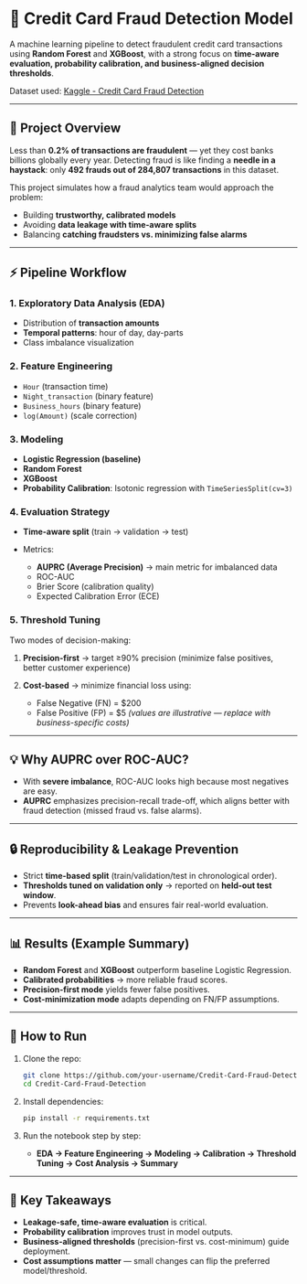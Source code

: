 # 🚨 Credit Card Fraud Detection Model

A machine learning pipeline to detect fraudulent credit card transactions using **Random Forest** and **XGBoost**, with a strong focus on **time-aware evaluation, probability calibration, and business-aligned decision thresholds**.

Dataset used: [Kaggle - Credit Card Fraud Detection](https://www.kaggle.com/datasets/mlg-ulb/creditcardfraud)

---

## 📌 Project Overview

Less than **0.2% of transactions are fraudulent** — yet they cost banks billions globally every year. Detecting fraud is like finding a **needle in a haystack**: only **492 frauds out of 284,807 transactions** in this dataset.

This project simulates how a fraud analytics team would approach the problem:

* Building **trustworthy, calibrated models**
* Avoiding **data leakage with time-aware splits**
* Balancing **catching fraudsters vs. minimizing false alarms**

---

## ⚡ Pipeline Workflow

### 1. Exploratory Data Analysis (EDA)

* Distribution of **transaction amounts**
* **Temporal patterns**: hour of day, day-parts
* Class imbalance visualization

### 2. Feature Engineering

* `Hour` (transaction time)
* `Night_transaction` (binary feature)
* `Business_hours` (binary feature)
* `log(Amount)` (scale correction)

### 3. Modeling

* **Logistic Regression (baseline)**
* **Random Forest**
* **XGBoost**
* **Probability Calibration**: Isotonic regression with `TimeSeriesSplit(cv=3)`

### 4. Evaluation Strategy

* **Time-aware split** (train → validation → test)
* Metrics:

  * **AUPRC (Average Precision)** → main metric for imbalanced data
  * ROC-AUC
  * Brier Score (calibration quality)
  * Expected Calibration Error (ECE)

### 5. Threshold Tuning

Two modes of decision-making:

1. **Precision-first** → target ≥90% precision (minimize false positives, better customer experience)
2. **Cost-based** → minimize financial loss using:

   * False Negative (FN) = \$200
   * False Positive (FP) = \$5
     *(values are illustrative — replace with business-specific costs)*

---

## 💡 Why AUPRC over ROC-AUC?

* With **severe imbalance**, ROC-AUC looks high because most negatives are easy.
* **AUPRC** emphasizes precision-recall trade-off, which aligns better with fraud detection (missed fraud vs. false alarms).

---

## 🔒 Reproducibility & Leakage Prevention

* Strict **time-based split** (train/validation/test in chronological order).
* **Thresholds tuned on validation only** → reported on **held-out test window**.
* Prevents **look-ahead bias** and ensures fair real-world evaluation.

---

## 📊 Results (Example Summary)

* **Random Forest** and **XGBoost** outperform baseline Logistic Regression.
* **Calibrated probabilities** → more reliable fraud scores.
* **Precision-first mode** yields fewer false positives.
* **Cost-minimization mode** adapts depending on FN/FP assumptions.

---

## 🔧 How to Run

1. Clone the repo:

   ```bash
   git clone https://github.com/your-username/Credit-Card-Fraud-Detection.git
   cd Credit-Card-Fraud-Detection
   ```
2. Install dependencies:

   ```bash
   pip install -r requirements.txt
   ```
3. Run the notebook step by step:

   * **EDA → Feature Engineering → Modeling → Calibration → Threshold Tuning → Cost Analysis → Summary**

---


## 🎯 Key Takeaways

* **Leakage-safe, time-aware evaluation** is critical.
* **Probability calibration** improves trust in model outputs.
* **Business-aligned thresholds** (precision-first vs. cost-minimum) guide deployment.
* **Cost assumptions matter** — small changes can flip the preferred model/threshold.

